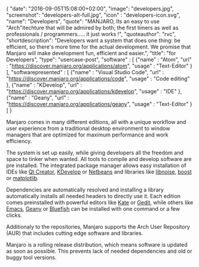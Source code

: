 {
  "date": "2016-09-05T15:08:00+02:00",
  "image": "developers.jpg",
  "screenshot": "developers-alt-full.jpg",
  "icon" : "developers-icon.svg",
  "name": "Developers",
  "quote": "MANJARO, Its an easy to use \"Arch\"itechture that will be admired by both; the first timers as well as professionals / programmers..... it just works !",
  "quoteauthor": "rvc",
  "shortdescription": "Developers want a system that does one thing: be efficient, so there's more time for the actual development. We promise that Manjaro will make development fun, efficient and easier.",
  "title": "for Developers",
  "type": "usercase-post",
  "software" : [
  {"name" : "Atom", "url" : "https://discover.manjaro.org/applications/atom", "usage" : "Text-Editor" }
  ],
  "softwarepresented" : [
  {"name" : "Visual Studio Code", "url" : "https://discover.manjaro.org/applications/code", "usage" : "Code editing" },
  {"name" : "KDevelop", "url" : "https://discover.manjaro.org/applications/kdevelop", "usage" : "IDE" },
  {"name" : "Geany", "url" : "https://discover.manjaro.org/applications/geany", "usage" : "Text-Editor" }
  ]
}

Manjaro comes in many different editions, all with a unique workflow and user experience from a traditional desktop environment to window managers that are optimized for maximum performance and work efficiency.

The system is set up easily, while giving developers all the freedom and space to tinker when wanted. All tools to compile and develop software are pre installed. The integrated package manager allows easy installation of IDEs like [Qt Creator](https://discover.manjaro.org/applications/qtcreator), [KDevelop](https://discover.manjaro.org/applications/kdevelop) or [Netbeans](https://discover.manjaro.org/packages/netbeans) and libraries like [libnoise](http://libnoise.sourceforge.net/), [boost](https://discover.manjaro.org/packages/boost-libs) or [matplotlib](https://discover.manjaro.org/packages/python-matplotlib).

Dependencies are automatically resolved and installing a library automatically installs all needed headers to directly use it. Each edition comes preinstalled with powerful editors like [Kate](https://discover.manjaro.org/applications/kate) or [Gedit](https://discover.manjaro.org/applications/gedit), while others like [Emacs](https://discover.manjaro.org/applications/emacs), [Geany](https://discover.manjaro.org/applications/geany) or [Bluefish](https://discover.manjaro.org/applications/bluefish) can be installed with one command or a few clicks.

Additionaly to the repositories, Manjaro supports the Arch User Repository (AUR) that includes cutting edge software and libraries.

Manjaro is a rolling release distribution, which means software is updated as soon as possible. This prevents lack of needed dependencies and old or buggy tool versions.
